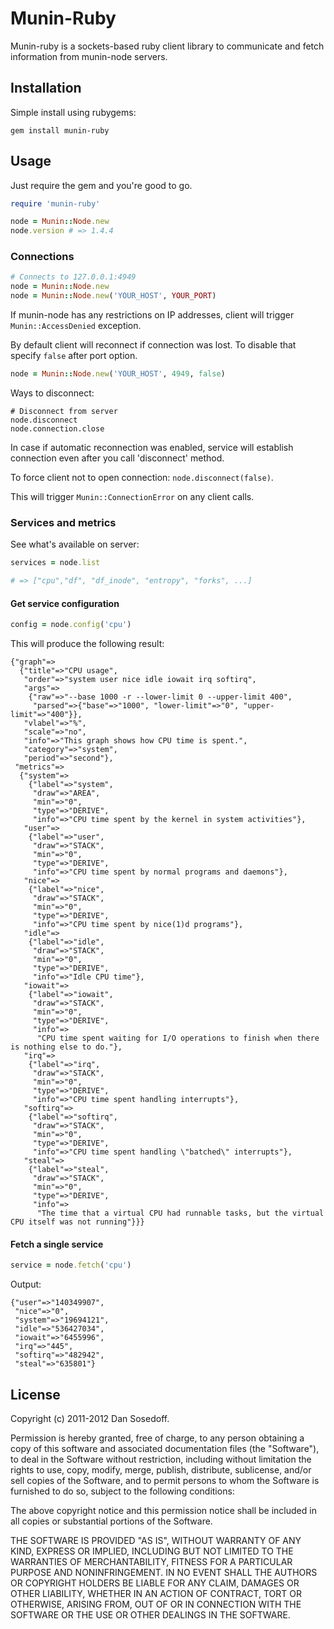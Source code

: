 # Munin-Ruby

Munin-ruby is a sockets-based ruby client library to communicate and fetch information from munin-node servers.

## Installation

Simple install using rubygems:

```
gem install munin-ruby
```

## Usage

Just require the gem and you're good to go.

```ruby
require 'munin-ruby'

node = Munin::Node.new
node.version # => 1.4.4
```

### Connections

```ruby
# Connects to 127.0.0.1:4949
node = Munin::Node.new
node = Munin::Node.new('YOUR_HOST', YOUR_PORT)
```

If munin-node has any restrictions on IP addresses, client will trigger ```Munin::AccessDenied``` exception.

By default client will reconnect if connection was lost. To disable that specify ```false``` after port option.

```ruby
node = Munin::Node.new('YOUR_HOST', 4949, false)
```

Ways to disconnect:

```
# Disconnect from server
node.disconnect
node.connection.close
```

In case if automatic reconnection was enabled, service will establish connection even after you call 'disconnect' method.

To force client not to open connection: ```node.disconnect(false)```. 

This will trigger ```Munin::ConnectionError``` on any client calls.

### Services and metrics

See what's available on server:

```ruby
services = node.list 

# => ["cpu","df", "df_inode", "entropy", "forks", ...]
```

#### Get service configuration

```ruby
config = node.config('cpu')
```

This will produce the following result:

```
{"graph"=>
  {"title"=>"CPU usage",
   "order"=>"system user nice idle iowait irq softirq",
   "args"=>
    {"raw"=>"--base 1000 -r --lower-limit 0 --upper-limit 400",
     "parsed"=>{"base"=>"1000", "lower-limit"=>"0", "upper-limit"=>"400"}},
   "vlabel"=>"%",
   "scale"=>"no",
   "info"=>"This graph shows how CPU time is spent.",
   "category"=>"system",
   "period"=>"second"},
 "metrics"=>
  {"system"=>
    {"label"=>"system",
     "draw"=>"AREA",
     "min"=>"0",
     "type"=>"DERIVE",
     "info"=>"CPU time spent by the kernel in system activities"},
   "user"=>
    {"label"=>"user",
     "draw"=>"STACK",
     "min"=>"0",
     "type"=>"DERIVE",
     "info"=>"CPU time spent by normal programs and daemons"},
   "nice"=>
    {"label"=>"nice",
     "draw"=>"STACK",
     "min"=>"0",
     "type"=>"DERIVE",
     "info"=>"CPU time spent by nice(1)d programs"},
   "idle"=>
    {"label"=>"idle",
     "draw"=>"STACK",
     "min"=>"0",
     "type"=>"DERIVE",
     "info"=>"Idle CPU time"},
   "iowait"=>
    {"label"=>"iowait",
     "draw"=>"STACK",
     "min"=>"0",
     "type"=>"DERIVE",
     "info"=>
      "CPU time spent waiting for I/O operations to finish when there is nothing else to do."},
   "irq"=>
    {"label"=>"irq",
     "draw"=>"STACK",
     "min"=>"0",
     "type"=>"DERIVE",
     "info"=>"CPU time spent handling interrupts"},
   "softirq"=>
    {"label"=>"softirq",
     "draw"=>"STACK",
     "min"=>"0",
     "type"=>"DERIVE",
     "info"=>"CPU time spent handling \"batched\" interrupts"},
   "steal"=>
    {"label"=>"steal",
     "draw"=>"STACK",
     "min"=>"0",
     "type"=>"DERIVE",
     "info"=>
      "The time that a virtual CPU had runnable tasks, but the virtual CPU itself was not running"}}}
```

#### Fetch a single service

```ruby
service = node.fetch('cpu')
```

Output:

```
{"user"=>"140349907",
 "nice"=>"0",
 "system"=>"19694121",
 "idle"=>"536427034",
 "iowait"=>"6455996",
 "irq"=>"445",
 "softirq"=>"482942",
 "steal"=>"635801"}
```

  
## License

Copyright (c) 2011-2012 Dan Sosedoff.

Permission is hereby granted, free of charge, to any person obtaining a copy of this software and associated documentation files (the "Software"), to deal in the Software without restriction, including without limitation the rights to use, copy, modify, merge, publish, distribute, sublicense, and/or sell copies of the Software, and to permit persons to whom the Software is furnished to do so, subject to the following conditions:

The above copyright notice and this permission notice shall be included in all copies or substantial portions of the Software.

THE SOFTWARE IS PROVIDED "AS IS", WITHOUT WARRANTY OF ANY KIND, EXPRESS OR IMPLIED, INCLUDING BUT NOT LIMITED TO THE WARRANTIES OF MERCHANTABILITY, FITNESS FOR A PARTICULAR PURPOSE AND NONINFRINGEMENT. IN NO EVENT SHALL THE AUTHORS OR COPYRIGHT HOLDERS BE LIABLE FOR ANY CLAIM, DAMAGES OR OTHER LIABILITY, WHETHER IN AN ACTION OF CONTRACT, TORT OR OTHERWISE, ARISING FROM, OUT OF OR IN CONNECTION WITH THE SOFTWARE OR THE USE OR OTHER DEALINGS IN THE SOFTWARE.

